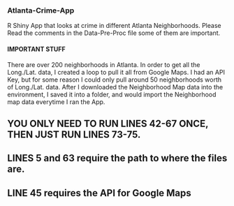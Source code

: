 ### Atlanta-Crime-App
R Shiny App that looks at crime in different Atlanta Neighborhoods. Please Read the comments in the Data-Pre-Proc file some of them are important.

####  IMPORTANT STUFF
There are over 200 neighborhoods in Atlanta. In order to get all the Long./Lat. data, I created a loop to pull it all from Google Maps.
I had an API Key, but for some reason I could only pull around 50 neighborhoods worth of Long./Lat. data. After I downloaded the Neighborhood Map data into the environment, I saved it into a folder, and would import the Neighborhood map data everytime I ran the App.

## YOU ONLY NEED TO RUN LINES 42-67 ONCE, THEN JUST RUN LINES 73-75.

## LINES 5 and 63 require the path to where the files are.
## LINE 45 requires the API for Google Maps


